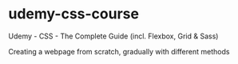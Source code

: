 # udemy-css-course
Udemy - CSS - The Complete Guide (incl. Flexbox, Grid & Sass)

Creating a webpage from scratch, gradually with different methods 
